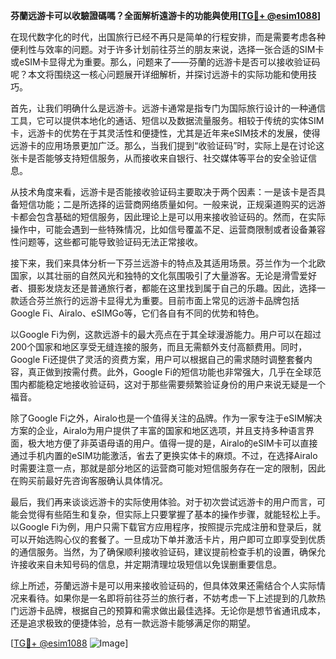 **芬蘭远游卡可以收驗證碼嗎？全面解析遠游卡的功能與使用[[TG💪+ @esim1088](https://t.me/s/esim1088)]**

在现代数字化的时代，出国旅行已经不再只是简单的行程安排，而是需要考虑各种便利性与效率的问题。对于许多计划前往芬兰的朋友来说，选择一张合适的SIM卡或eSIM卡显得尤为重要。那么，问题来了——芬蘭的远游卡是否可以接收验证码呢？本文将围绕这一核心问题展开详细解析，并探讨远游卡的实际功能和使用技巧。

首先，让我们明确什么是远游卡。远游卡通常是指专门为国际旅行设计的一种通信工具，它可以提供本地化的通话、短信以及数据流量服务。相较于传统的实体SIM卡，远游卡的优势在于其灵活性和便捷性，尤其是近年来eSIM技术的发展，使得远游卡的应用场景更加广泛。那么，当我们提到“收验证码”时，实际上是在讨论这张卡是否能够支持短信服务，从而接收来自银行、社交媒体等平台的安全验证信息。

从技术角度来看，远游卡是否能接收验证码主要取决于两个因素：一是该卡是否具备短信功能；二是所选择的运营商网络质量如何。一般来说，正规渠道购买的远游卡都会包含基础的短信服务，因此理论上是可以用来接收验证码的。然而，在实际操作中，可能会遇到一些特殊情况，比如信号覆盖不足、运营商限制或者设备兼容性问题等，这些都可能导致验证码无法正常接收。

接下来，我们来具体分析一下芬兰远游卡的特点及其适用场景。芬兰作为一个北欧国家，以其壮丽的自然风光和独特的文化氛围吸引了大量游客。无论是滑雪爱好者、摄影发烧友还是普通旅行者，都能在这里找到属于自己的乐趣。因此，选择一款适合芬兰旅行的远游卡显得尤为重要。目前市面上常见的远游卡品牌包括Google Fi、Airalo、eSIMGo等，它们各自有不同的优势和特色。

以Google Fi为例，这款远游卡的最大亮点在于其全球漫游能力。用户可以在超过200个国家和地区享受无缝连接的服务，而且无需额外支付高额费用。同时，Google Fi还提供了灵活的资费方案，用户可以根据自己的需求随时调整套餐内容，真正做到按需付费。此外，Google Fi的短信功能也非常强大，几乎在全球范围内都能稳定地接收验证码，这对于那些需要频繁验证身份的用户来说无疑是一个福音。

除了Google Fi之外，Airalo也是一个值得关注的品牌。作为一家专注于eSIM解决方案的企业，Airalo为用户提供了丰富的国家和地区选项，并且支持多种语言界面，极大地方便了非英语母语的用户。值得一提的是，Airalo的eSIM卡可以直接通过手机内置的eSIM功能激活，省去了更换实体卡的麻烦。不过，在选择Airalo时需要注意一点，那就是部分地区的运营商可能对短信服务存在一定的限制，因此在购买前最好先咨询客服确认具体情况。

最后，我们再来谈谈远游卡的实际使用体验。对于初次尝试远游卡的用户而言，可能会觉得有些陌生和复杂，但实际上只要掌握了基本的操作步骤，就能轻松上手。以Google Fi为例，用户只需下载官方应用程序，按照提示完成注册和登录后，就可以开始选购心仪的套餐了。一旦成功下单并激活卡片，用户即可立即享受到优质的通信服务。当然，为了确保顺利接收验证码，建议提前检查手机的设置，确保允许接收来自未知号码的信息，并定期清理垃圾短信以免误删重要信息。

综上所述，芬蘭远游卡是可以用来接收验证码的，但具体效果还需结合个人实际情况来看待。如果你是一名即将前往芬兰的旅行者，不妨考虑一下上述提到的几款热门远游卡品牌，根据自己的预算和需求做出最佳选择。无论你是想节省通讯成本，还是追求极致的便捷体验，总有一款远游卡能够满足你的期望。

[[TG💪+ @esim1088](https://t.me/s/esim1088) ![Image](https://i.postimg.cc/4NQfJmqS/Snipaste-2025-05-13-00-14-12.png)]